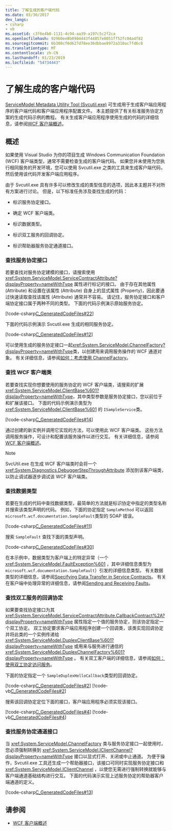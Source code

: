 ```yaml
---
title: 了解生成的客户端代码
ms.date: 03/30/2017
dev_langs:
- csharp
- vb
ms.assetid: c3f6e4b0-1131-4c94-aa39-a197c5c2f2ca
ms.openlocfilehash: 929b0ee8b0904d43f44857e8051ff52fc04a4f82
ms.sourcegitcommit: 6b308cf6d627d78ee36dbbae8972a310ac7fd6c8
ms.translationtype: MT
ms.contentlocale: zh-CN
ms.lasthandoff: 01/23/2019
ms.locfileid: "54734443"
---
```

# <a name="understanding-generated-client-code"></a>了解生成的客户端代码
[ServiceModel Metadata Utility Tool (Svcutil.exe)](../../../../docs/framework/wcf/servicemodel-metadata-utility-tool-svcutil-exe.md) 可生成用于生成客户端应用程序的客户端代码和客户端应用程序配置文件。 本主题提供了有关标准服务协定方案的生成代码示例的教程。 有关生成客户端应用程序使用生成的代码的详细信息，请参阅[WCF 客户端概述](../../../../docs/framework/wcf/wcf-client-overview.md)。  
  
## <a name="overview"></a>概述  
 如果使用 Visual Studio 为你的项目生成 Windows Communication Foundation (WCF) 客户端类型，通常不需要检查生成的客户端代码。 如果您并未使用为您执行相同服务的开发环境，您可以使用 Svcutil.exe 之类的工具来生成客户端代码，然后使用该代码开发客户端应用程序。  
  
 由于 Svcutil.exe 具有许多可以修改生成的类型信息的选项，因此本主题并不对所有方案进行讨论。 但是，以下标准任务涉及查找生成的代码：  
  
-   标识服务协定接口。  
  
-   确定 WCF 客户端类。  
  
-   标识数据类型。  
  
-   标识双工服务的回调协定。  
  
-   标识帮助器服务协定通道接口。  
  
### <a name="finding-service-contract-interfaces"></a>查找服务协定接口  
 若要查找对服务协定建模的接口，请搜索使用 <xref:System.ServiceModel.ServiceContractAttribute?displayProperty=nameWithType> 属性进行标记的接口。 由于存在其他属性 (Attribute) 和设置在该属性 (Attribute) 自身上的显式属性 (Property)，因此要通过快速读取查找该属性 (Attribute) 通常并不容易。 请记住，服务协定接口和客户端协定接口属于两种不同的类型。 下面的代码示例演示原始服务协定。  
  
 [!code-csharp[C_GeneratedCodeFiles#22](../../../../samples/snippets/csharp/VS_Snippets_CFX/c_generatedcodefiles/cs/proxycode.cs#22)]  
  
 下面的代码示例演示 Svcutil.exe 生成的相同服务协定。  
  
 [!code-csharp[C_GeneratedCodeFiles#12](../../../../samples/snippets/csharp/VS_Snippets_CFX/c_generatedcodefiles/cs/proxycode.cs#12)]  
  
 可以使用生成的服务协定接口一起<xref:System.ServiceModel.ChannelFactory?displayProperty=nameWithType>类，以创建用来调用服务操作的 WCF 通道对象。 有关详细信息，请参阅[如何：考虑使用 ChannelFactory](../../../../docs/framework/wcf/feature-details/how-to-use-the-channelfactory.md)。  
  
### <a name="finding-wcf-client-classes"></a>查找 WCF 客户端类  
 若要查找实现你想要使用的服务协定的 WCF 客户端类，请搜索的扩展<xref:System.ServiceModel.ClientBase%601?displayProperty=nameWithType>，其中类型参数是服务协定接口，您以前位于和扩展该接口。 下面的代码示例演示类型为 <xref:System.ServiceModel.ClientBase%601> 的 `ISampleService`类。  
  
 [!code-csharp[C_GeneratedCodeFiles#14](../../../../samples/snippets/csharp/VS_Snippets_CFX/c_generatedcodefiles/cs/proxycode.cs#14)]  
  
 通过创建的新实例并调用它实现的方法，可以使用此 WCF 客户端类。 这些方法调用服务操作，可设计和配置该服务操作以进行交互。 有关详细信息，请参阅[WCF 客户端概述](../../../../docs/framework/wcf/wcf-client-overview.md)。  
  
> [!NOTE]
>  SvcUtil.exe 在生成 WCF 客户端类时会将一个 <xref:System.Diagnostics.DebuggerStepThroughAttribute> 添加到该客户端类，以防止调试器逐步调试该 WCF 客户端类。  
  
### <a name="finding-data-types"></a>查找数据类型  
 若要在生成的代码中查找数据类型，最简单的方法就是标识协定中指定的类型名称并搜索该类型声明的代码。 例如，下面的协定指定 `SampleMethod` 可以返回 `microsoft.wcf.documentation.SampleFault`类型的 SOAP 错误。  
  
 [!code-csharp[C_GeneratedCodeFiles#11](../../../../samples/snippets/csharp/VS_Snippets_CFX/c_generatedcodefiles/cs/proxycode.cs#11)]  
  
 搜索 `SampleFault` 查找下面的类型声明。  
  
 [!code-csharp[C_GeneratedCodeFiles#30](../../../../samples/snippets/csharp/VS_Snippets_CFX/c_generatedcodefiles/cs/proxycode.cs#30)]  
  
 在本示例中，数据类型为客户端上的特定异常（一个 <xref:System.ServiceModel.FaultException%601> ，其中详细信息类型为 `microsoft.wcf.documentation.SampleFault`）引发的详细信息类型。 有关数据类型的详细信息，请参阅[Specifying Data Transfer in Service Contracts](../../../../docs/framework/wcf/feature-details/specifying-data-transfer-in-service-contracts.md)。 有关在客户端中处理异常的详细信息，请参阅[Sending and Receiving Faults](../../../../docs/framework/wcf/sending-and-receiving-faults.md)。  
  
### <a name="finding-callback-contracts-for-duplex-services"></a>查找双工服务的回调协定  
 如果要查找协定接口为其 <xref:System.ServiceModel.ServiceContractAttribute.CallbackContract%2A?displayProperty=nameWithType> 属性指定一个值的服务协定，则该协定指定一个双工协定。 双工协定要求客户端应用程序创建一个回调类，该类实现回调协定并将此类的一个实例传递给 <xref:System.ServiceModel.DuplexClientBase%601?displayProperty=nameWithType> 或用来与服务进行通信的 <xref:System.ServiceModel.DuplexChannelFactory%601?displayProperty=nameWithType> 。 有关双工客户端的详细信息，请参阅[如何：使用双工协定访问服务](../../../../docs/framework/wcf/feature-details/how-to-access-services-with-a-duplex-contract.md)。  
  
 下面的协定指定一个 `SampleDuplexHelloCallback`类型的回调协定。  
  
 [!code-csharp[C_GeneratedCodeFiles#2](../../../../samples/snippets/csharp/VS_Snippets_CFX/c_generatedcodefiles/cs/duplexproxycode.cs#2)]
 [!code-vb[C_GeneratedCodeFiles#2](../../../../samples/snippets/visualbasic/VS_Snippets_CFX/c_generatedcodefiles/vb/duplexproxycode.vb#2)]  
  
 搜索该回调协定定位下面的接口，客户端应用程序必须实现该接口。  
  
 [!code-csharp[C_GeneratedCodeFiles#4](../../../../samples/snippets/csharp/VS_Snippets_CFX/c_generatedcodefiles/cs/duplexproxycode.cs#4)]
 [!code-vb[C_GeneratedCodeFiles#4](../../../../samples/snippets/visualbasic/VS_Snippets_CFX/c_generatedcodefiles/vb/duplexproxycode.vb#4)]  
  
### <a name="finding-service-contract-channel-interfaces"></a>查找服务协定通道接口  
 当 <xref:System.ServiceModel.ChannelFactory> 类与服务协定接口一起使用时，您必须强制转换到 <xref:System.ServiceModel.IClientChannel?displayProperty=nameWithType> 接口以显式打开、关闭或中止通道。 为便于操作，Svcutil.exe 工具还生成一个帮助器接口，该接口可同时实现服务协定接口和 <xref:System.ServiceModel.IClientChannel> ，以使您无需进行强制转换就能够与客户端通道基础结构进行交互。 下面的代码演示实现上述服务协定的帮助器客户端通道的定义。  
  
 [!code-csharp[C_GeneratedCodeFiles#13](../../../../samples/snippets/csharp/VS_Snippets_CFX/c_generatedcodefiles/cs/proxycode.cs#13)]  
  
## <a name="see-also"></a>请参阅
- [WCF 客户端概述](../../../../docs/framework/wcf/wcf-client-overview.md)
